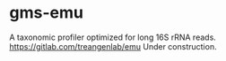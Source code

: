 # gms-emu
A taxonomic profiler optimized for long 16S rRNA reads.
https://gitlab.com/treangenlab/emu
Under construction.



